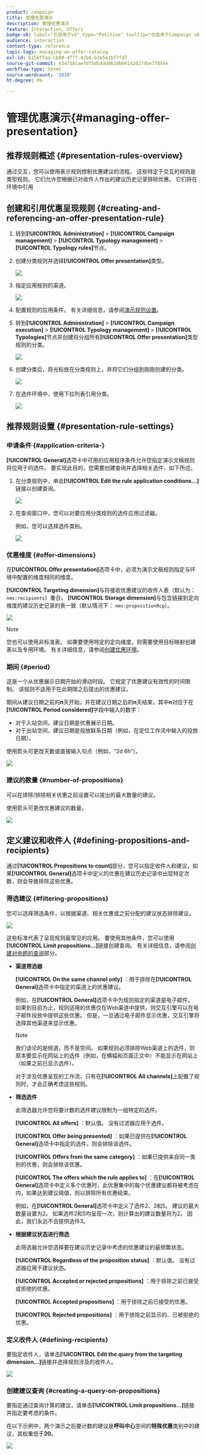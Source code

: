 ```yaml
---
product: campaign
title: 管理优惠演示
description: 管理优惠演示
feature: Interaction, Offers
badge-v8: label="也适用于v8" type="Positive" tooltip="也适用于Campaign v8"
audience: interaction
content-type: reference
topic-tags: managing-an-offer-catalog
exl-id: 6158ffaa-cb08-4f77-82b8-b3e5e1bf7fd7
source-git-commit: e34718caefdf5db4ddd61db601420274be77054e
workflow-type: tm+mt
source-wordcount: '1010'
ht-degree: 0%

---
```


# 管理优惠演示{#managing-offer-presentation}



## 推荐规则概述 {#presentation-rules-overview}

通过交互，您可以使用表示规则控制优惠建议的流程。 这些特定于交互的规则是类型规则。 它们允许您根据已对收件人作出的建议历史记录排除优惠。 它们将在环境中引用

## 创建和引用优惠呈现规则 {#creating-and-referencing-an-offer-presentation-rule}

1. 转到&#x200B;**[!UICONTROL Administration]** > **[!UICONTROL Campaign management]** > **[!UICONTROL Typology management]** > **[!UICONTROL Typology rules]**&#x200B;节点。
1. 创建分类规则并选择&#x200B;**[!UICONTROL Offer presentation]**&#x200B;类型。

   ![](assets/offer_typology_001.png)

1. 指定应用规则的渠道。

   ![](assets/offer_typology_002.png)

1. 配置规则的应用条件。 有关详细信息，请参阅[演示规则设置](#presentation-rule-settings)。
1. 转到&#x200B;**[!UICONTROL Administration]** > **[!UICONTROL Campaign execution]** > **[!UICONTROL Typology management]** > **[!UICONTROL Typologies]**&#x200B;节点并创建将分组所有&#x200B;**[!UICONTROL Offer presentation]**&#x200B;类型规则的分类。

   ![](assets/offer_typology_003.png)

1. 创建分类后，将光标放在分类规则上，并将它们分组到刚刚创建的分类。

   ![](assets/offer_typology_004.png)

1. 在选件环境中，使用下拉列表引用分类。

   ![](assets/offer_typology_005.png)

## 推荐规则设置 {#presentation-rule-settings}

### 申请条件 {#application-criteria-}

**[!UICONTROL General]**&#x200B;选项卡中可用的应用程序条件允许您指定演示文稿规则将应用于的选件。 要实现此目的，您需要创建查询并选择相关选件，如下所述。

1. 在分类规则中，单击&#x200B;**[!UICONTROL Edit the rule application conditions...]**&#x200B;链接以创建查询。

   ![](assets/offer_typology_006.png)

1. 在查询窗口中，您可以对要应用分类规则的选件应用过滤器。

   例如，您可以选择选件类别。

   ![](assets/offer_typology_008.png)

### 优惠维度 {#offer-dimensions}

在&#x200B;**[!UICONTROL Offer presentation]**&#x200B;选项卡中，必须为演示文稿规则指定与环境中配置的维度相同的维度。

**[!UICONTROL Targeting dimension]**&#x200B;与将接收优惠建议的收件人表（默认为： `nms:recipients`）重合。 **[!UICONTROL Storage dimension]**&#x200B;与包含链接到定向维度的建议历史记录的表一致（默认情况下： `nms:propositionRcp`）。

![](assets/offer_typology_009.png)

>[!NOTE]
>
>您也可以使用非标准表。 如果要使用特定的定向维度，则需要使用目标映射创建表以及专用环境。 有关详细信息，请参阅[创建优惠环境](../../interaction/using/live-design-environments.md#creating-an-offer-environment)。

### 期间 {#period}

这是一个从优惠展示日期开始的滑动时段。 它规定了优惠建议有效性的时间限制。 该规则不适用于在此期限之后提出的优惠建议。

期间从建议日期之前的&#x200B;**n**&#x200B;天开始，并在建议日期之后的&#x200B;**n**&#x200B;天结束，其中&#x200B;**n**&#x200B;对应于在&#x200B;**[!UICONTROL Period considered]**&#x200B;字段中输入的数字：

* 对于入站空间，建议日期是优惠展示日期。
* 对于出站空间，建议日期是投放联系日期（例如，在定位工作流中输入的投放日期）。

使用箭头可更改天数或直接输入句点（例如，“2d 6h”）。

![](assets/offer_typology_010.png)

### 建议的数量 {#number-of-propositions}

可以在排除/排除相关优惠之前设置可以提出的最大数量的建议。

使用箭头可更改优惠建议的数量。

![](assets/offer_typology_011.png)

## 定义建议和收件人 {#defining-propositions-and-recipients}

通过&#x200B;**[!UICONTROL Propositions to count]**&#x200B;部分，您可以指定收件人和建议，如果&#x200B;**[!UICONTROL General]**&#x200B;选项卡中定义的优惠在建议历史记录中出现特定次数，则会导致排除这些优惠。

### 筛选建议 {#filtering-propositions}

您可以选择筛选条件，以根据渠道、相关优惠或之前分配的建议状态排除建议。

![](assets/offer_typology_014.png)

这些标准代表了呈现规则最常见的应用。 要使用其他条件，您可以使用&#x200B;**[!UICONTROL Limit propositions...]**&#x200B;链接创建查询。 有关详细信息，请参阅[创建对命题的查询](#creating-a-query-on-propositions)部分。

* **渠道筛选器**

  **[!UICONTROL On the same channel only]** ：用于排除在&#x200B;**[!UICONTROL General]**&#x200B;选项卡中指定的渠道上的优惠建议。

  例如，在&#x200B;**[!UICONTROL General]**&#x200B;选项卡中为规则指定的渠道是电子邮件。 如果到目前为止，规则适用的优惠仅在Web渠道中提供，则交互引擎可以在电子邮件投放中提供这些优惠。 但是，一旦通过电子邮件显示优惠，交互引擎将选择其他渠道来显示优惠。

  >[!NOTE]
  >
  >我们谈论的是频道，而不是空间。 如果规则必须排除Web渠道上的选件，则原本要显示在网站上的选件（例如，在横幅和页面正文中）不能显示在网站上（如果之前已显示选件）。
  >
  >对于涉及优惠呈现的工作流，只有在&#x200B;**[!UICONTROL All channels]**&#x200B;上配置了规则时，才会正确考虑这些规则。

* **筛选选件**

  此筛选器允许您将要计数的选件建议限制为一组特定的选件。

  **[!UICONTROL All offers]** ：默认值。 没有过滤器应用于选件。

  **[!UICONTROL Offer being presented]** ：如果已提供在&#x200B;**[!UICONTROL General]**&#x200B;选项卡中指定的选件，则会排除该选件。

  **[!UICONTROL Offers from the same category]** ：如果已提供来自同一类别的优惠，则会排除该优惠。

  **[!UICONTROL The offers which the rule applies to]** ：在&#x200B;**[!UICONTROL General]**&#x200B;选项卡中定义多个优惠时，此优惠集中的每个优惠建议都将被考虑在内，如果达到建议阈值，则以排除所有优惠结束。

  例如，在&#x200B;**[!UICONTROL General]**&#x200B;选项卡中定义了选件2、3和5。 建议的最大数量设置为2。 如果选件2和5均呈现一次，则计算出的建议数量将为2。 因此，我们永远不会提供选件3。

* **根据建议状态进行筛选**

  此筛选器允许您选择要在建议历史记录中考虑的优惠建议的最频繁状态。

  **[!UICONTROL Regardless of the proposition status]** ：默认值。 没有过滤器应用于建议状态。

  **[!UICONTROL Accepted or rejected propositions]** ：用于排除之前已接受或拒绝的优惠。

  **[!UICONTROL Accepted propositions]** ：用于排除之前已接受的优惠。

  **[!UICONTROL Rejected propositions]** ：用于排除之前显示的、已被拒绝的优惠。

### 定义收件人 {#defining-recipients}

要指定收件人，请单击&#x200B;**[!UICONTROL Edit the query from the targeting dimension...]**&#x200B;链接并选择规则涉及的收件人。

![](assets/offer_typology_012.png)

### 创建建议查询 {#creating-a-query-on-propositions}

要指定通过查询计算的建议，请单击&#x200B;**[!UICONTROL Limit propositions...]**&#x200B;链接并指定要考虑的条件。

在以下示例中，两个演示之后要计数的建议是&#x200B;**呼叫中心**&#x200B;空间的&#x200B;**特殊优惠**&#x200B;类别中的建议，其权重低于&#x200B;**20**。

![](assets/offer_typology_013.png)
